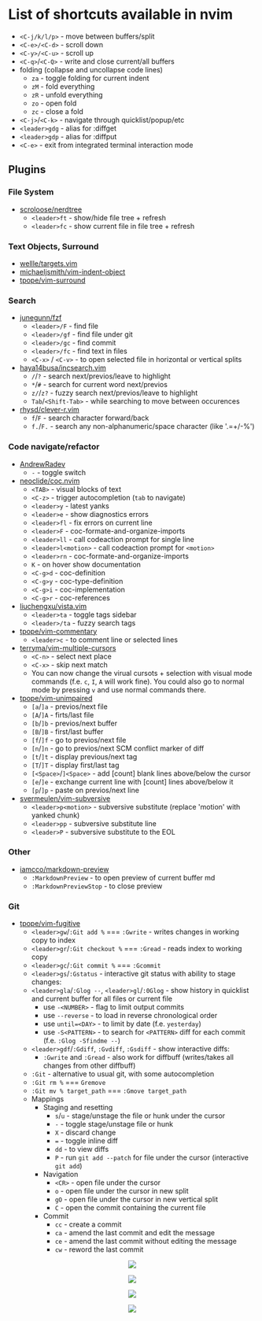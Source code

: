 # List of shortcuts available in nvim

* `<C-j/k/l/p>` - move between buffers/split
* `<C-e>/<C-d>` - scroll down
* `<C-y>/<C-u>` - scroll up
* `<C-q>`/`<C-Q>` - write and close current/all buffers
* folding (collapse and uncollapse code lines)
  * `za` - toggle folding for current indent
  * `zM` - fold everything
  * `zR` - unfold everything
  * `zo` - open fold
  * `zc` - close a fold
* `<C-j>`/`<C-k>` - navigate through quicklist/popup/etc
* `<leader>gdg` - alias for :diffget
* `<leader>gdp` - alias for :diffput
* `<C-e>` - exit from integrated terminal interaction mode

## Plugins

### File System

* [scroloose/nerdtree](https://github.com/scrooloose/nerdtree)
  * `<leader>ft` - show/hide file tree + refresh
  * `<leader>fc` - show current file in file tree + refresh

### Text Objects, Surround

* [wellle/targets.vim](https://github.com/wellle/targets.vim/blob/master/cheatsheet.md)
* [michaeljsmith/vim-indent-object](https://github.com/michaeljsmith/vim-indent-object#usage)
* [tpope/vim-surround](https://github.com/tpope/vim-surround)

### Search

* [junegunn/fzf](https://github.com/junegunn/fzf)
  * `<leader>/F` - find file
  * `<leader>/gf` - find file under git
  * `<leader>/gc` - find commit
  * `<leader>/fc` - find text in files
  * `<C-x>` / `<C-v>` - to open selected file in horizontal or vertical splits
* [haya14busa/incsearch.vim](https://github.com/haya14busa/incsearch.vim)
  * `/`/`?` - search next/previos/leave to highlight
  * `*`/`#` - search for current word next/previos
  * `z/`/`z?` - fuzzy search next/previos/leave to highlight
  * `Tab`/`<Shift-Tab>` - while searching to move between occurences
* [rhysd/clever-r.vim](https://github.com/rhysd/clever-r.vim)
  * `f`/`F` - search character forward/back
  * `f.`/`F.` - search any non-alphanumeric/space character (like '.=+/-%')

### Code navigate/refactor

* [AndrewRadev](https://github.com/AndrewRadev/switch.vim)
  * `-` - toggle switch
* [neoclide/coc.nvim](https://github.com/neoclide/coc.nvim)
  * `<TAB>` - visual blocks of text
  * `<C-z>` - trigger autocompletion (`tab` to navigate)
  * `<leader>y` - latest yanks
  * `<leader>e` - show diagnostics errors
  * `<leader>fl` - fix errors on current line
  * `<leader>F` - coc-formate-and-organize-imports
  * `<leader>ll` - call codeaction prompt for single line
  * `<leader>l<motion>` - call codeaction prompt for `<motion>`
  * `<leader>rn` - coc-formate-and-organize-imports
  * `K` - on hover show documentation
  * `<C-g>d` - coc-definition
  * `<C-g>y` - coc-type-definition
  * `<C-g>i` - coc-implementation
  * `<C-g>r` - coc-references
* [liuchengxu/vista.vim](https://github.com/liuchengxu/vista.vim)
  * `<leader>ta` - toggle tags sidebar
  * `<leader>/ta` - fuzzy search tags
* [tpope/vim-commentary](https://github.com/tpope/vim-commentary)
  * `<leader>c` - to comment line or selected lines
* [terryma/vim-multiple-cursors](https://github.com/terryma/vim-multiple-cursors)
  * `<C-n>` - select next place
  * `<C-x>` - skip next match
  * You can now change the virual cursots + selection with visual mode commands
(f.e. `c`, `I`, `A` will work fine). You could also go to
normal mode by pressing `v` and use normal commands there.
* [tpope/vim-unimpaired](https://github.com/tpope/vim-unimpaired)
  * `[a`/`]a` - previos/next file
  * `[A`/`]A` - firts/last file
  * `[b`/`]b` - previos/next buffer
  * `[B`/`]B` - first/last buffer
  * `[f`/`]f` - go to previos/next file
  * `[n`/`]n` - go to previos/next SCM conflict marker of diff
  * `[t`/`]t` - display previous/next tag
  * `[T`/`]T` - display first/last tag
  * `[<Space>`/`]<Space>` - add [count] blank lines above/below the cursor
  * `[e`/`]e` - exchange current line with [count] lines above/below it
  * `[p`/`]p` - paste on previos/next line
* [svermeulen/vim-subversive](https://github.com/svermeulen/vim-subversive)
  * `<leader>p<motion>` - subversive substitute (replace 'motion' with yanked chunk)
  * `<leader>pp` - subversive substitute line
  * `<leader>P` - subversive substitute to the EOL

### Other

* [iamcco/markdown-preview](https://github.com/iamcco/markdown-preview.nvim)
  * `:MarkdownPreview` - to open preview of current buffer md
  * `:MarkdownPreviewStop` - to close preview

### Git

* [tpope/vim-fugitive](https://github.com/tpope/vim-fugitive)
  * `<leader>gw`/`:Git add %` === `:Gwrite` - writes changes in working copy to index
  * `<leader>gr`/`:Git checkout %` === `:Gread` - reads index to working copy
  * `<leader>gc`/`:Git commit %` === `:Gcommit`
  * `<leader>gs`/`:Gstatus` - interactive git status with ability to stage changes:
  * `<leader>gla`/`:Glog --`, `<leader>gl`/`:0Glog` - show history in quicklist and
current buffer for all files or current file
    * use `-<NUMBER>` - flag to limit output commits
    * use `--reverse` - to load in reverse chronological order
    * use `until=<DAY>` - to limit by date (f.e. `yesterday`)
    * use `-S<PATTERN>` - to search for `<PATTERN>` diff for
each commit (f.e. `:Glog -Sfindme --`)
  * `<leader>gdf`/`:Gdiff`, `:Gvdiff`, `:Gsdiff` - show interactive diffs:
    * `:Gwrite` and `:Gread` - also work for diffbuff
(writes/takes all changes from other diffbuff)
  * `:Git` - alternative to usual git, with some autocompletion
  * `:Git rm %` === `Gremove`
  * `:Git mv % target_path` === `:Gmove target_path`
  * Mappings
    * Staging and resetting
      * `s`/`u` - stage/unstage the file or hunk under the cursor
      * `-` - toggle stage/unstage file or hunk
      * `X` - discard change
      * `=` - toggle inline diff
      * `dd` - to view diffs
      * `P` - run `git add --patch` for file under the cursor (interactive `git add`)
    * Navigation
      * `<CR>` - open file under the cursor
      * `o` - open file under the cursor in new split
      * `gO` - open file under the cursor in new vertical split
      * `C` - open the commit containing the current file
    * Commit
      * `cc` - create a commit
      * `ca` - amend the last commit and edit the message
      * `ce` - amend the last commit without editing the message
      * `cw` - reword the last commit

<p align="center"><img src="files/3-way-reconciliation.png" /></p>
<p align="center"><img src="files/diffget-diffput-matrix.png" /></p>
<p align="center"><img src="files/Gread-Gwrite-matrix.png" /></p>
<p align="center"><img src="files/index-lifecycle.png" /></p>
